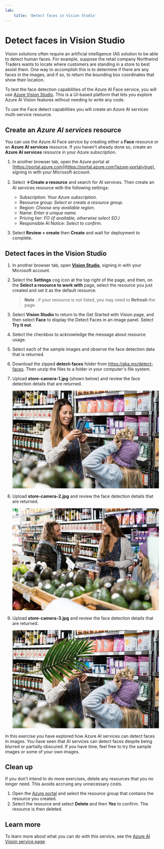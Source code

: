 ```yaml
---
lab:
    title: 'Detect faces in Vision Studio​'
---
```


# Detect faces in Vision Studio

Vision solutions often require an artificial intelligence (AI) solution to be able to detect human faces. For example, suppose the retail company Northwind Traders wants to locate where customers are standing in a store to best assist them. One way to accomplish this is to determine if there are any faces in the images, and if so, to return the bounding box coordinates that show their location.

To test the face detection capabilities of the Azure AI Face service, you will use [Azure Vision Studio](https://portal.vision.cognitive.azure.com/). This is a UI-based platform that lets you explore Azure AI Vision features without needing to write any code.

To use the Face detect capabilities you will create an Azure AI services multi-service resource.

## Create an *Azure AI services* resource

You can use the Azure AI Face service by creating either a **Face** resource or an **Azure AI services** resource. If you haven't already done so, create an **Azure AI services** resource in your Azure subscription.

1. In another browser tab, open the Azure portal at [https://portal.azure.com](https://portal.azure.com?azure-portal=true), signing in with your Microsoft account.

1. Select **&#65291;Create a resource** and search for AI services. Then create an AI services resource with the following settings:
    - Subscription: *Your Azure subscription*.
    - Resource group: *Select or create a resource group*.
    - Region: *Choose any available region*.
    - Name: *Enter a unique name.*
    - Pricing tier: *FO (if available, otherwise select SO.)*
    - Responsible AI Notice: *Select to confirm*.

1. Select **Review + create** then **Create** and wait for deployment to complete.

## Detect faces in the Vision Studio

1. In another browser tab, open [**Vision Studio**](https://portal.vision.cognitive.azure.com?azure-portal=true), signing in with your Microsoft account.

1. Select the **Settings** cog icon at the top right of the page, and then, on the **Select a resource to work with** page, select the resource you just created and set it as the default resource.

    > **Note** : if your resource is not listed, you may need to **Refresh** the page.

1. Select **Vision Studio** to return to the Get Started with Vision page, and then select **Face** to display the Detect Faces in an image panel. Select **Try it out**.
1. Select the checkbox to acknowledge the message about resource usage.
1. Select each of the sample images and observe the face detection data that is returned.
1. Download the zipped **detect-faces** folder from https://aka.ms/detect-faces. Then unzip the files to a folder in your computer's file system.
1. Upload **store-camera-1.jpg** (shown below) and review the face detection details that are returned.

    ![An image of people in a store.](./media/create-face-solutions/store-camera-1.jpg)

1. Upload **store-camera-2.jpg** and review the face detection details that are returned.

    ![An image of more people in a store.](./media/create-face-solutions/store-camera-2.jpg)

1. Upload **store-camera-3.jpg** and review the face detection details that are returned.

    ![An image of people in a store with a plant obscuring a face.](./media/create-face-solutions/store-camera-3.jpg)

In this exercise you have explored how Azure AI services can detect faces in images. You have seen that AI services can detect faces despite being blurred or partially obscured. If you have time, feel free to try the sample images or some of your own images.

## Clean up

If you don’t intend to do more exercises, delete any resources that you no longer need. This avoids accruing any unnecessary costs.

1. Open the [Azure portal](https://portal.azure.com) and select the resource group that contains the resource you created.
1. Select the resource and select **Delete** and then **Yes** to confirm. The resource is then deleted.

## Learn more

To learn more about what you can do with this service, see the [Azure AI Vision service page](https://azure.microsoft.com/products/ai-services/ai-vision/).
